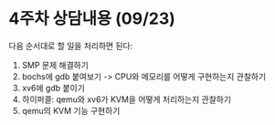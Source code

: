 # 4주차 상담내용 (09/23)

다음 순서대로 할 일을 처리하면 된다:

1. SMP 문제 해결하기
2. bochs에 gdb 붙여보기 -> CPU와 메모리를 어떻게 구현하는지 관찰하기
3. xv6에 gdb 붙이기
4. 하이퍼콜: qemu와 xv6가 KVM을 어떻게 처리하는지 관찰하기
5. qemu의 KVM 기능 구현하기
